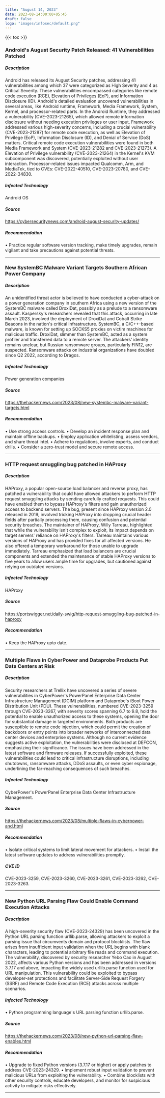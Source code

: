 ```yaml
---
title: "August 14, 2023"
date: 2023-08-14:00:00+05:45
draft: false
logo: "images/infosec/default.png"
---
```


{{< toc >}}

### Android's August Security Patch Released: 41 Vulnerabilities Patched

##### Description
Android has released its August Security patches, addressing 41 vulnerabilities among which 37 were categorized as High Severity and 4 as Critical Severity. These vulnerabilities encompassed categories like remote code execution (RCE), Elevation of Privileges (EoP), and Information Disclosure (ID). Android's detailed evaluation uncovered vulnerabilities in several areas, like Android runtime, Framework, Media Framework, System, Kernel, and processor-related parts. In the Android Runtime, they addressed a vulnerability (CVE-2023-21265), which allowed remote information disclosure without needing execution privileges or user input. Framework addressed various high-severity concerns, including a crucial vulnerability (CVE-2023-21287) for remote code execution, as well as Elevation of Privilege (EoP), Information Disclosure (ID), and Denial of Service (DoS) matters. Critical remote code execution vulnerabilities were found in both Media Framework and System (CVE-2023-21282 and CVE-2023-21273). A Elevation of Privilege vulnerability (CVE-2023-21264) in the Kernel's KVM subcomponent was discovered, potentially exploited without user interaction. Processor-related issues impacted Qualcomm, Arm, and MediaTek, tied to CVEs: CVE-2022-40510, CVE-2023-20780, and CVE-2022-34830.

##### Infected Technology
Android OS

##### Source
https://cybersecuritynews.com/android-august-security-updates/

##### Recommendation
• Practice regular software version tracking, make timely upgrades, remain vigilant and take precautions against potential threats.

----------------

### New SystemBC Malware Variant Targets Southern African Power Company

##### Description
An unidentified threat actor is believed to have conducted a cyber-attack on a power generation company in southern Africa using a new version of the SystemBC malware called DroxiDat, possibly as a prelude to a ransomware assault. Kaspersky's researchers revealed that this attack, occurring in late March 2023, involved the deployment of DroxiDat and Cobalt Strike Beacons in the nation's critical infrastructure. SystemBC, a C/C++-based malware, is known for setting up SOCKS5 proxies on victim machines for malicious traffic. DroxiDat, slimmer than SystemBC, acted as a system profiler and transferred data to a remote server. The attackers' identity remains unclear, but Russian ransomware groups, particularly FIN12, are suspected. Ransomware attacks on industrial organizations have doubled since Q2 2022, according to Dragos.

##### Infected Technology
Power generation companies

##### Source
https://thehackernews.com/2023/08/new-systembc-malware-variant-targets.html

##### Recommendation
• Use strong access controls.
• Develop an incident response plan and maintain offline backups.
• Employ application whitelisting, assess vendors, and share threat intel.
• Adhere to regulations, involve experts, and conduct drills.
• Consider a zero-trust model and secure remote access.

----------------

### HTTP request smuggling bug patched in HAProxy

##### Description
HAProxy, a popular open-source load balancer and reverse proxy, has patched a vulnerability that could have allowed attackers to perform HTTP request smuggling attacks by sending carefully crafted requests. This could have enabled them to bypass HAProxy's filters and gain unauthorized access to backend servers. The bug, present since HAProxy version 2.0 released in 2019, involved tricking HAProxy into dropping crucial header fields after partially processing them, causing confusion and potential security breaches. The maintainer of HAProxy, Willy Tarreau, highlighted that while the vulnerability isn't complex to exploit, its impact depends on target servers' reliance on HAProxy's filters. Tarreau maintains various versions of HAProxy and has provided fixes for all affected versions. He also offered a temporary workaround for those unable to upgrade immediately. Tarreau emphasized that load balancers are crucial components and extended the maintenance of stable HAProxy versions to five years to allow users ample time for upgrades, but cautioned against relying on outdated versions.

##### Infected Technology
HAProxy

##### Source
https://portswigger.net/daily-swig/http-request-smuggling-bug-patched-in-haproxy

##### Recommendation
• Keep the HAProxy upto date.

----------------

### Multiple Flaws in CyberPower and Dataprobe Products Put Data Centers at Risk

##### Description

Security researchers at Trellix have uncovered a series of severe vulnerabilities in CyberPower's PowerPanel Enterprise Data Center Infrastructure Management (DCIM) platform and Dataprobe's iBoot Power Distribution Unit (PDU). These vulnerabilities, numbered CVE-2023-3259 through CVE-2023-3267, with severity scores spanning 6.7 to 9.8, hold the potential to enable unauthorized access to these systems, opening the door for substantial damage in targeted environments. Both products are susceptible to remote code injection, which could permit the creation of backdoors or entry points into broader networks of interconnected data center devices and enterprise systems. Although no current evidence suggests active exploitation, the vulnerabilities were disclosed at DEFCON, emphasizing their significance. The issues have been addressed in the latest software and firmware releases. If successfully exploited, these vulnerabilities could lead to critical infrastructure disruptions, including shutdowns, ransomware attacks, DDoS assaults, or even cyber espionage, underlining the far-reaching consequences of such breaches.

##### Infected Technology
CyberPower's PowerPanel Enterprise Data Center Infrastructure Management.

##### Source
https://thehackernews.com/2023/08/multiple-flaws-in-cyberpower-and.html

##### Recommendation
• Isolate critical systems to limit lateral movement for attackers.
• Install the latest software updates to address vulnerabilities promptly.

##### CVE ID
CVE-2023-3259, CVE-2023-3260, CVE-2023-3261, CVE-2023-3262, CVE-2023-3263.

----------------

### New Python URL Parsing Flaw Could Enable Command Execution Attacks

##### Description

A high-severity security flaw (CVE-2023-24329) has been uncovered in the Python URL parsing function urllib.parse, allowing attackers to exploit a parsing issue that circumvents domain and protocol blocklists. The flaw arises from insufficient input validation when the URL begins with blank characters, leading to potential arbitrary file reads and command execution. The vulnerability, discovered by security researcher Yebo Cao in August 2022, affects various Python versions and has been addressed in versions 3.7.17 and above, impacting the widely used urllib.parse function used for URL manipulation. This vulnerability could be exploited to bypass developer-set protections and facilitate Server-Side Request Forgery (SSRF) and Remote Code Execution (RCE) attacks across multiple scenarios.

##### Infected Technology
• Python programming language's URL parsing function urllib.parse.

##### Source
https://thehackernews.com/2023/08/new-python-url-parsing-flaw-enables.html

##### Recommendation
•	Upgrade to fixed Python versions (3.7.17 or higher) or apply patches to address CVE-2023-24329. 
•	Implement robust input validation to prevent malicious URLs from exploiting the vulnerability. 
•	Combine blocklists with other security controls, educate developers, and monitor for suspicious activity to mitigate risks effectively.

---------------